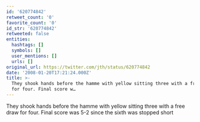 ```yaml
---
id: '620774842'
retweet_count: '0'
favorite_count: '0'
id_str: '620774842'
retweeted: false
entities:
  hashtags: []
  symbols: []
  user_mentions: []
  urls: []
original_url: https://twitter.com/jth/status/620774842
date: '2008-01-20T17:21:24.000Z'
title: >-
  They shook hands before the hamme with yellow sitting three with a free draw
  for four. Final score w…
---
```


They shook hands before the hamme with yellow sitting three with a free draw for four. Final score was 5-2 since the sixth was stopped short